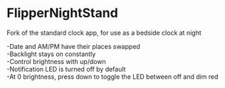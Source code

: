 # FlipperNightStand  

Fork of the standard clock app, for use as a bedside clock at night  

-Date and AM/PM have their places swapped  
-Backlight stays on constantly  
-Control brightness with up/down  
-Notification LED is turned off by default  
-At 0 brightness, press down to toggle the LED between off and dim red
